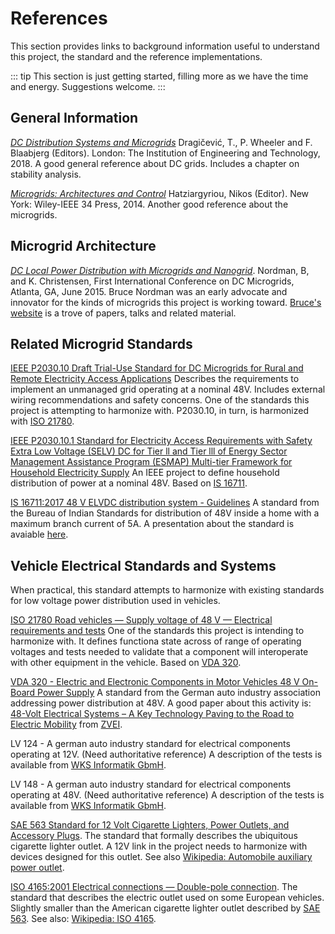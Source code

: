 # References
This section provides links to background information useful to understand this project, the standard and the reference implementations.

::: tip
This section is just getting started, filling more as we have the time and energy. Suggestions welcome.
:::


## General Information
[*DC Distribution Systems and Microgrids*](https://www.amazon.com/Distribution-Systems-Microgrids-Energy-Engineering/dp/1785613820) Dragičević, T., P. Wheeler and F. Blaabjerg (Editors). London: The Institution of Engineering and Technology, 2018. A good general reference about DC grids. Includes a chapter on stability analysis.

[*Microgrids: Architectures and Control*](https://ieeexplore.ieee.org/book/6685216) Hatziargyriou, Nikos (Editor). New York: Wiley-IEEE
34 Press, 2014. Another good reference about the microgrids.

## Microgrid Architecture
[*DC Local Power Distribution with Microgrids and Nanogrid*](https://drive.google.com/open?id=0B8B9XW6B7prlczMzOE1QWHFXNjA). Nordman, B, and K. Christensen, First International Conference on DC Microgrids, Atlanta, GA, June 2015. Bruce Nordman was an early advocate and innovator for the kinds of microgrids this project is working toward. [Bruce's website](http://nordman.lbl.gov/) is a trove of papers, talks and related material.

## Related Microgrid Standards
<a name="IEEEP2030.10"></a>[IEEE P2030.10 Draft Trial-Use Standard for DC Microgrids for Rural and Remote Electricity Access Applications](https://site.ieee.org/sagroups-2030-10/) Describes the requirements to implement an unmanaged grid operating at a nominal 48V. Includes external wiring recommendations and safety concerns. One of the standards this project is attempting to harmonize with. P2030.10, in turn, is harmonized with [ISO 21780](#ISO21780).

[IEEE P2030.10.1 Standard for Electricity Access Requirements with Safety Extra Low Voltage (SELV) DC for Tier ll and Tier lll of Energy Sector Management Assistance Program (ESMAP) Multi-tier Framework for Household Electricity Supply](https://standards.ieee.org/project/2030_10_1.html) An IEEE project to define household distribution of power at a nominal 48V. Based on [IS 16711](#IS16711).

<a name="IS16711"></a>[IS 16711:2017 48 V ELVDC distribution system - Guidelines](https://www.services.bis.gov.in:8071/php/BIS/bisconnect/pow/is_details?IDS=MjI3MTI%3D) A standard from the Bureau of Indian Standards for distribution of 48V inside a home with a maximum branch current of 5A. A presentation about the standard is avaiable [here](https://bis.org.in/other/ETD_SC/ETD_SC_Presentation_8.pdf).

## Vehicle Electrical Standards and Systems
When practical, this standard attempts to harmonize with existing standards for low voltage power distribution used in vehicles.

<a name="ISO21780"></a>[ISO 21780 Road vehicles — Supply voltage of 48 V — Electrical requirements and tests](https://www.iso.org/standard/71607.html) One of the standards this project is intending to harmonize with. It defines functiona state across of range of operating voltages and tests needed to validate that a component will interoperate with other equipment in the vehicle. Based on [VDA 320](#VDA320).

<a name="VDA320"></a>[VDA 320 - Electric and Electronic Components in Motor Vehicles 48 V On-Board Power Supply](https://www.vda.de/en/services/Publications/vda-320---components-for-the-development-of-48-v-on-board-power-supply.html) A standard from the German auto industry association addressing power distribution at 48V. A good paper about this activity is: [48-Volt Electrical Systems – A Key Technology Paving to the Road to Electric Mobility](https://www.zvei.org/fileadmin/user_upload/Presse_und_Medien/Publikationen/2016/april/48-Volt_Electrical_Systems_-_A_Key_Technology_Paving_the_Road_to_Electric_Mobility/48-Volt-Electrical-Systems-Electric-Mobility-engl-2016.pdf) from [ZVEI](https://www.zvei.org/).

LV 124 - A german auto industry standard for electrical components operating at 12V. (Need authoritative reference) A description of the tests is available from [WKS Informatik GbmH](http://www.wks-informatik.de/wp-content/uploads/DocumentDownloads/June2017/LV124_LV148_WKSInformatikSolutions.pdf).

LV 148 - A german auto industry standard for electrical components operating at 48V. (Need authoritative reference) A description of the tests is available from [WKS Informatik GbmH](http://www.wks-informatik.de/wp-content/uploads/DocumentDownloads/June2017/LV124_LV148_WKSInformatikSolutions.pdf).

<a name="SAE563"></a>[SAE 563 Standard for 12 Volt Cigarette Lighters, Power Outlets, and Accessory Plugs](https://www.sae.org/standards/content/j563_200902/). The standard that formally describes the ubiquitous cigarette lighter outlet. A 12V link in the project needs to harmonize with devices designed for this outlet. See also [Wikipedia: Automobile auxiliary power outlet](https://en.wikipedia.org/wiki/Automobile_auxiliary_power_outlet).

<a name="ISO4165"></a>[ISO 4165:2001 Electrical connections — Double-pole connection](https://www.iso.org/standard/33321.html). The standard that describes the electric outlet used on some European vehicles. Slightly smaller than the American cigarette lighter outlet described by [SAE 563](#SAE563). See also: [Wikipedia: ISO 4165](https://en.wikipedia.org/wiki/ISO_4165).
